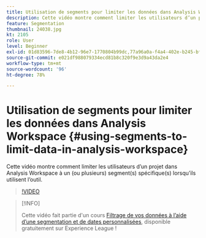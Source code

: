 ```yaml
---
title: Utilisation de segments pour limiter les données dans Analysis Workspace
description: Cette vidéo montre comment limiter les utilisateurs d’un projet dans Analysis Workspace à un (ou plusieurs) segment(s) spécifique(s) lorsqu’ils utilisent l’outil.
feature: Segmentation
thumbnail: 24038.jpg
kt: 2105
role: User
level: Beginner
exl-id: 01d83596-7de8-4b12-96e7-1770804b99dc,77a96a0a-f4a4-402e-b245-bfb83622a7e7
source-git-commit: e021df988079334ecd81b8c320f9e3d9a43da2e4
workflow-type: tm+mt
source-wordcount: '96'
ht-degree: 78%

---
```


# Utilisation de segments pour limiter les données dans Analysis Workspace {#using-segments-to-limit-data-in-analysis-workspace}

Cette vidéo montre comment limiter les utilisateurs d’un projet dans Analysis Workspace à un (ou plusieurs) segment(s) spécifique(s) lorsqu’ils utilisent l’outil.

>[!VIDEO](https://video.tv.adobe.com/v/24038/?quality=12)

>[!INFO]
>
> Cette vidéo fait partie d&#39;un cours [Filtrage de vos données à l’aide d’une segmentation et de dates personnalisées](https://experienceleague.adobe.com/?recommended=Analytics-U-1-2021.1.filterdata&amp;lang=fr), disponible gratuitement sur Experience League !

